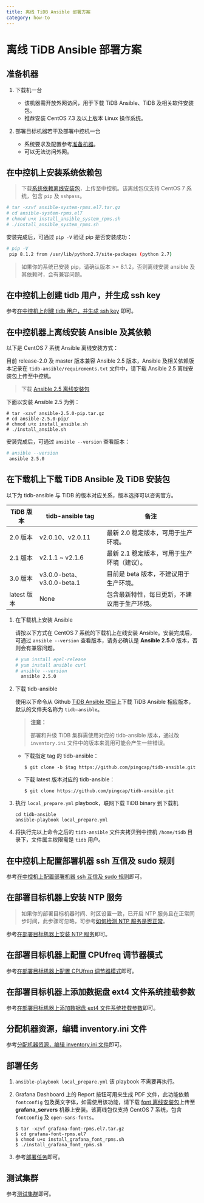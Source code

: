 ```yaml
---
title: 离线 TiDB Ansible 部署方案
category: how-to
---
```


# 离线 TiDB Ansible 部署方案

## 准备机器

1. 下载机一台

    - 该机器需开放外网访问，用于下载 TiDB Ansible、TiDB 及相关软件安装包。
    - 推荐安装 CentOS 7.3 及以上版本 Linux 操作系统。

2. 部署目标机器若干及部署中控机一台

    - 系统要求及配置参考[准备机器](/dev/how-to/deploy/orchestrated/ansible.md#准备机器)。
    - 可以无法访问外网。

## 在中控机上安装系统依赖包

> 下载[系统依赖离线安装包](https://download.pingcap.org/ansible-system-rpms.el7.tar.gz)，上传至中控机。该离线包仅支持 CentOS 7 系统，包含 `pip` 及 `sshpass`。

```bash
# tar -xzvf ansible-system-rpms.el7.tar.gz
# cd ansible-system-rpms.el7
# chmod u+x install_ansible_system_rpms.sh
# ./install_ansible_system_rpms.sh
```

安装完成后，可通过 `pip -V` 验证 pip 是否安装成功：

```bash
# pip -V
 pip 8.1.2 from /usr/lib/python2.7/site-packages (python 2.7)
```

> 如果你的系统已安装 pip，请确认版本 >= 8.1.2，否则离线安装 ansible 及其依赖时，会有兼容问题。

## 在中控机上创建 tidb 用户，并生成 ssh key

参考[在中控机上创建 tidb 用户，并生成 ssh key](/dev/how-to/deploy/orchestrated/ansible.md#在中控机上创建-tidb-用户-并生成-ssh-key) 即可。

## 在中控机器上离线安装 Ansible 及其依赖

以下是 CentOS 7 系统 Ansible 离线安装方式：

目前 release-2.0 及 master 版本兼容 Ansible 2.5 版本，Ansible 及相关依赖版本记录在 `tidb-ansible/requirements.txt` 文件中，请下载 Ansible 2.5 离线安装包上传至中控机。

> 下载 [Ansible 2.5 离线安装包](https://download.pingcap.org/ansible-2.5.0-pip.tar.gz)

下面以安装 Ansible 2.5 为例：

```
# tar -xzvf ansible-2.5.0-pip.tar.gz
# cd ansible-2.5.0-pip/
# chmod u+x install_ansible.sh
# ./install_ansible.sh
```

安装完成后，可通过 `ansible --version` 查看版本：

```bash
# ansible --version
 ansible 2.5.0
```

## 在下载机上下载 TiDB Ansible 及 TiDB 安装包

以下为 tidb-ansible 与 TiDB 的版本对应关系，版本选择可以咨询官方。

| TiDB 版本 | tidb-ansible tag | 备注 |
| -------- | ---------------- | --- |
| 2.0 版本 | v2.0.10、v2.0.11 | 最新 2.0 稳定版本，可用于生产环境。 |
| 2.1 版本 | v2.1.1 ~ v2.1.6 | 最新 2.1 稳定版本，可用于生产环境（建议）。 |
| 3.0 版本 | v3.0.0-beta、v3.0.0-beta.1 | 目前是 beta 版本，不建议用于生产环境。 |
| latest 版本 | None | 包含最新特性，每日更新，不建议用于生产环境。 |

1. 在下载机上安装 Ansible

    请按以下方式在 CentOS 7 系统的下载机上在线安装 Ansible。安装完成后，可通过 `ansible --version` 查看版本，请务必确认是 **Ansible 2.5.0** 版本，否则会有兼容问题。

    ```bash
    # yum install epel-release
    # yum install ansible curl
    # ansible --version
      ansible 2.5.0
    ```

2. 下载 tidb-ansible

    使用以下命令从 Github [TiDB Ansible 项目](https://github.com/pingcap/tidb-ansible)上下载 TiDB Ansible 相应版本，默认的文件夹名称为 `tidb-ansible`。

    > **注意：**
    >
    > 部署和升级 TiDB 集群需使用对应的 tidb-ansible 版本，通过改 `inventory.ini` 文件中的版本来混用可能会产生一些错误。

    - 下载指定 tag 的 tidb-ansible：

        ```
        $ git clone -b $tag https://github.com/pingcap/tidb-ansible.git
        ```

    - 下载 latest 版本对应的 tidb-ansible：

        ```
        $ git clone https://github.com/pingcap/tidb-ansible.git
        ```

3. 执行 `local_prepare.yml` playbook，联网下载 TiDB binary 到下载机

    ```
    cd tidb-ansible
    ansible-playbook local_prepare.yml
    ```

4. 将执行完以上命令之后的 `tidb-ansible` 文件夹拷贝到中控机 `/home/tidb` 目录下，文件属主权限需是 `tidb` 用户。

## 在中控机上配置部署机器 ssh 互信及 sudo 规则

参考[在中控机上配置部署机器 ssh 互信及 sudo 规则](/dev/how-to/deploy/orchestrated/ansible.md#在中控机上配置部署机器-ssh-互信及-sudo-规则)即可。

## 在部署目标机器上安装 NTP 服务

> 如果你的部署目标机器时间、时区设置一致，已开启 NTP 服务且在正常同步时间，此步骤可忽略，可参考[如何检测 NTP 服务是否正常](/dev/how-to/deploy/orchestrated/ansible.md#如何检测-ntp-服务是否正常)。

参考[在部署目标机器上安装 NTP 服务](/dev/how-to/deploy/orchestrated/ansible.md#在部署目标机器上安装-ntp-服务)即可。

## 在部署目标机器上配置 CPUfreq 调节器模式

参考[在部署目标机器上配置 CPUfreq 调节器模式](/dev/how-to/deploy/orchestrated/ansible.md#在部署目标机器上配置-cpufreq-调节器模式)即可。

## 在部署目标机器上添加数据盘 ext4 文件系统挂载参数

参考[在部署目标机器上添加数据盘 ext4 文件系统挂载参数](/dev/how-to/deploy/orchestrated/ansible.md#在部署目标机器上添加数据盘-ext4-文件系统挂载参数)即可。

## 分配机器资源，编辑 inventory.ini 文件

参考[分配机器资源，编辑 inventory.ini 文件](/dev/how-to/deploy/orchestrated/ansible.md#分配机器资源-编辑-inventory-ini-文件)即可。

## 部署任务

1. `ansible-playbook local_prepare.yml` 该 playbook 不需要再执行。

2. Grafana Dashboard 上的 Report 按钮可用来生成 PDF 文件，此功能依赖 `fontconfig` 包及英文字体，如需使用该功能，请下载 [font 离线安装包](https://download.pingcap.org/grafana-font-rpms.el7.tar.gz)上传至 **grafana_servers** 机器上安装。该离线包仅支持 CentOS 7 系统，包含 `fontconfig` 及 `open-sans-fonts`。

    ```
    $ tar -xzvf grafana-font-rpms.el7.tar.gz
    $ cd grafana-font-rpms.el7
    $ chmod u+x install_grafana_font_rpms.sh
    $ ./install_grafana_font_rpms.sh
    ```

3. 参考[部署任务](/dev/how-to/deploy/orchestrated/ansible.md#部署任务)即可。

## 测试集群

参考[测试集群](/dev/how-to/deploy/orchestrated/ansible.md#测试集群)即可。
